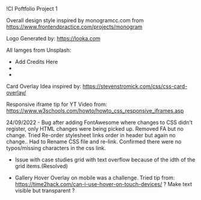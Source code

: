 !CI Poftfolio Project 1

Overall design style inspired by monogramcc.com from https://www.frontendpractice.com/projects/monogram

Logo Generated by: https://looka.com

All Iamges from Unsplash:

- Add Credits Here
-
-

Card Overlay Idea inspired by: https://stevenstromick.com/css/css-card-overlay/

Responsive iframe tip for YT Video from: https://www.w3schools.com/howto/howto_css_responsive_iframes.asp

24/09/2022 - Bug after adding FontAwesome where changes to CSS didn't register, only HTML changes were being picked up.
Removed FA but no change. Tried Re-order stylesheet links order in header but again no change..
Had to Rename CSS file and re-link. Confirmed there were no typos/missing characters in the css link.

- Issue with case studies grid with text overflow because of the idth of the grid items.(Resolved)

- Gallery Hover Overlay on mobile was a challenge. Tried tip from:
https://time2hack.com/can-i-use-hover-on-touch-devices/
? Make text visible but transparent ?